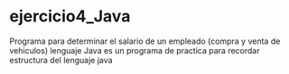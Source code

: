 # ejercicio4_Java
Programa para determinar el salario de un empleado (compra y venta de vehiculos) lenguaje Java
es un programa de practica para recordar estructura del lenguaje java 
